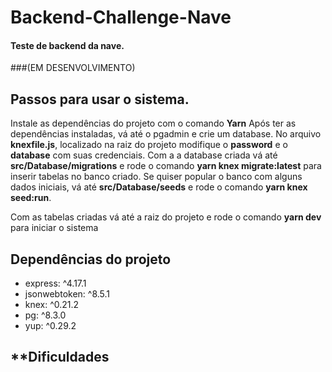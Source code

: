 # Backend-Challenge-Nave
#### Teste de backend da nave.

###(EM DESENVOLVIMENTO)
## Passos para usar o sistema.
Instale as dependências do projeto com o comando **Yarn**
Após ter as dependências instaladas, vá até o pgadmin e crie um database.
No arquivo **knexfile.js**, localizado na raiz do projeto
modifique o **password** e o **database** com suas credenciais.
Com a a database criada vá até **src/Database/migrations**
e rode o comando **yarn knex migrate:latest** para inserir tabelas
no banco criado.
Se quiser popular o banco com alguns dados iniciais, vá até **src/Database/seeds** e
rode o comando **yarn knex seed:run**.

Com as tabelas criadas vá até a raiz do projeto e rode o comando
**yarn dev** para iniciar o sistema

## **Dependências do projeto**

   * express: ^4.17.1
   * jsonwebtoken: ^8.5.1
   * knex: ^0.21.2
   * pg: ^8.3.0
   * yup: ^0.29.2

## **Dificuldades
